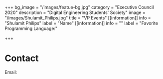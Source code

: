 +++
bg_image = "/images/featue-bg.jpg"
category = "Executive Council 2020"
description = "Digital Engineering Students' Society"
image = "/images/Shulamit_Philips.jpg"
title = "VP Events"
[[information]]
info = "Shulamit Philips"
label = "Name"
[[information]]
info = ""
label = "Favorite Programming Language:"

+++
# Contact

Email: